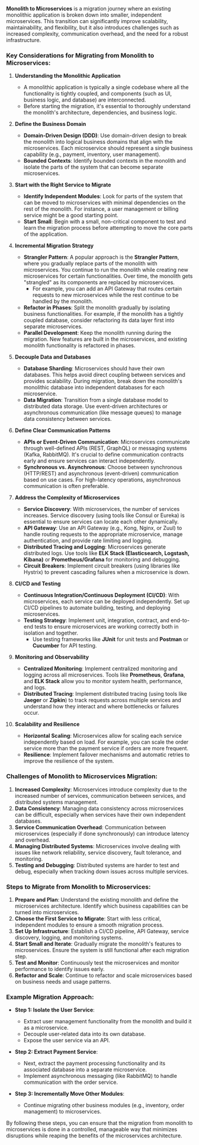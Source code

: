 **Monolith to Microservices** is a migration journey where an existing monolithic application is broken down into smaller, independent microservices. This transition can significantly improve scalability, maintainability, and flexibility, but it also introduces challenges such as increased complexity, communication overhead, and the need for a robust infrastructure.

### Key Considerations for Migrating from Monolith to Microservices:

1. **Understanding the Monolithic Application**
   - A monolithic application is typically a single codebase where all the functionality is tightly coupled, and components (such as UI, business logic, and database) are interconnected.
   - Before starting the migration, it's essential to thoroughly understand the monolith's architecture, dependencies, and business logic.

2. **Define the Business Domain**
   - **Domain-Driven Design (DDD)**: Use domain-driven design to break the monolith into logical business domains that align with the microservices. Each microservice should represent a single business capability (e.g., payment, inventory, user management).
   - **Bounded Contexts**: Identify bounded contexts in the monolith and isolate the parts of the system that can become separate microservices.

3. **Start with the Right Service to Migrate**
   - **Identify Independent Modules**: Look for parts of the system that can be moved to microservices with minimal dependencies on the rest of the monolith. For instance, a user management or billing service might be a good starting point.
   - **Start Small**: Begin with a small, non-critical component to test and learn the migration process before attempting to move the core parts of the application.

4. **Incremental Migration Strategy**
   - **Strangler Pattern**: A popular approach is the **Strangler Pattern**, where you gradually replace parts of the monolith with microservices. You continue to run the monolith while creating new microservices for certain functionalities. Over time, the monolith gets "strangled" as its components are replaced by microservices.
     - For example, you can add an API Gateway that routes certain requests to new microservices while the rest continue to be handled by the monolith.
   - **Refactor in Phases**: Split the monolith gradually by isolating business functionalities. For example, if the monolith has a tightly coupled database, consider refactoring its data layer first into separate microservices.
   - **Parallel Development**: Keep the monolith running during the migration. New features are built in the microservices, and existing monolith functionality is refactored in phases.

5. **Decouple Data and Databases**
   - **Database Sharding**: Microservices should have their own databases. This helps avoid direct coupling between services and provides scalability. During migration, break down the monolith's monolithic database into independent databases for each microservice.
   - **Data Migration**: Transition from a single database model to distributed data storage. Use event-driven architectures or asynchronous communication (like message queues) to manage data consistency between services.

6. **Define Clear Communication Patterns**
   - **APIs or Event-Driven Communication**: Microservices communicate through well-defined APIs (REST, GraphQL) or messaging systems (Kafka, RabbitMQ). It's crucial to define communication contracts early and ensure services can interact independently.
   - **Synchronous vs. Asynchronous**: Choose between synchronous (HTTP/REST) and asynchronous (event-driven) communication based on use cases. For high-latency operations, asynchronous communication is often preferable.

7. **Address the Complexity of Microservices**
   - **Service Discovery**: With microservices, the number of services increases. Service discovery (using tools like Consul or Eureka) is essential to ensure services can locate each other dynamically.
   - **API Gateway**: Use an API Gateway (e.g., Kong, Nginx, or Zuul) to handle routing requests to the appropriate microservice, manage authentication, and provide rate limiting and logging.
   - **Distributed Tracing and Logging**: Microservices generate distributed logs. Use tools like **ELK Stack (Elasticsearch, Logstash, Kibana)** or **Prometheus/Grafana** for monitoring and debugging.
   - **Circuit Breakers**: Implement circuit breakers (using libraries like Hystrix) to prevent cascading failures when a microservice is down.

8. **CI/CD and Testing**
   - **Continuous Integration/Continuous Deployment (CI/CD)**: With microservices, each service can be deployed independently. Set up CI/CD pipelines to automate building, testing, and deploying microservices.
   - **Testing Strategy**: Implement unit, integration, contract, and end-to-end tests to ensure microservices are working correctly both in isolation and together.
     - Use testing frameworks like **JUnit** for unit tests and **Postman** or **Cucumber** for API testing.

9. **Monitoring and Observability**
   - **Centralized Monitoring**: Implement centralized monitoring and logging across all microservices. Tools like **Prometheus**, **Grafana**, and **ELK Stack** allow you to monitor system health, performance, and logs.
   - **Distributed Tracing**: Implement distributed tracing (using tools like **Jaeger** or **Zipkin**) to track requests across multiple services and understand how they interact and where bottlenecks or failures occur.

10. **Scalability and Resilience**
    - **Horizontal Scaling**: Microservices allow for scaling each service independently based on load. For example, you can scale the order service more than the payment service if orders are more frequent.
    - **Resilience**: Implement failover mechanisms and automatic retries to improve the resilience of the system.

### Challenges of Monolith to Microservices Migration:

1. **Increased Complexity**: Microservices introduce complexity due to the increased number of services, communication between services, and distributed systems management.
2. **Data Consistency**: Managing data consistency across microservices can be difficult, especially when services have their own independent databases.
3. **Service Communication Overhead**: Communication between microservices (especially if done synchronously) can introduce latency and overhead.
4. **Managing Distributed Systems**: Microservices involve dealing with issues like network reliability, service discovery, fault tolerance, and monitoring.
5. **Testing and Debugging**: Distributed systems are harder to test and debug, especially when tracking down issues across multiple services.

### Steps to Migrate from Monolith to Microservices:

1. **Prepare and Plan**: Understand the existing monolith and define the microservices architecture. Identify which business capabilities can be turned into microservices.
2. **Choose the First Service to Migrate**: Start with less critical, independent modules to ensure a smooth migration process.
3. **Set Up Infrastructure**: Establish a CI/CD pipeline, API Gateway, service discovery, logging, and monitoring systems.
4. **Start Small and Iterate**: Gradually migrate the monolith's features to microservices. Ensure the system is still functional after each migration step.
5. **Test and Monitor**: Continuously test the microservices and monitor performance to identify issues early.
6. **Refactor and Scale**: Continue to refactor and scale microservices based on business needs and usage patterns.

### Example Migration Approach:

- **Step 1: Isolate the User Service**:
   - Extract user management functionality from the monolith and build it as a microservice.
   - Decouple user-related data into its own database.
   - Expose the user service via an API.

- **Step 2: Extract Payment Service**:
   - Next, extract the payment processing functionality and its associated database into a separate microservice.
   - Implement asynchronous messaging (like RabbitMQ) to handle communication with the order service.

- **Step 3: Incrementally Move Other Modules**:
   - Continue migrating other business modules (e.g., inventory, order management) to microservices.

By following these steps, you can ensure that the migration from monolith to microservices is done in a controlled, manageable way that minimizes disruptions while reaping the benefits of the microservices architecture.
